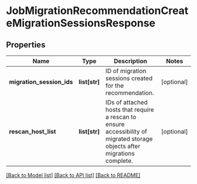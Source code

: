 # JobMigrationRecommendationCreateMigrationSessionsResponse

## Properties
Name | Type | Description | Notes
------------ | ------------- | ------------- | -------------
**migration_session_ids** | **list[str]** | ID of migration sessions created for the recommendation. | [optional] 
**rescan_host_list** | **list[str]** | IDs of attached hosts that require a rescan to ensure accessibility of migrated storage objects after migrations complete.  | [optional] 

[[Back to Model list]](../README.md#documentation-for-models) [[Back to API list]](../README.md#documentation-for-api-endpoints) [[Back to README]](../README.md)


